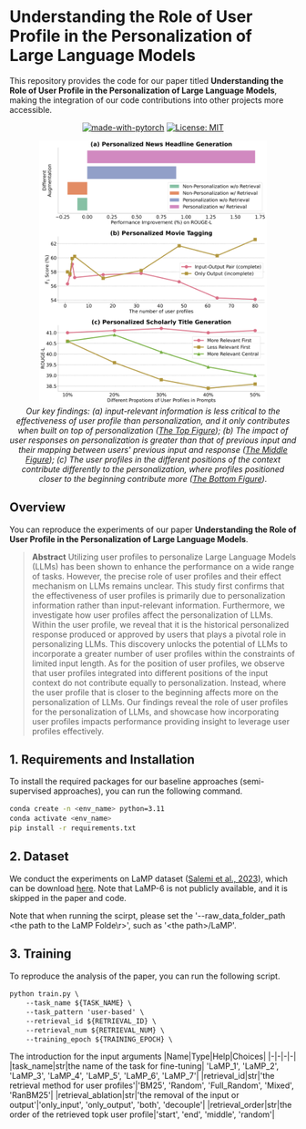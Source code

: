 # Understanding the Role of User Profile in the Personalization of Large Language Models
This repository provides the code for our paper titled **Understanding the Role of User Profile in the Personalization of Large Language Models**, making the integration of our code contributions into other projects more accessible.

<div align="center">

  [![made-with-pytorch](https://img.shields.io/badge/Made%20with-PyTorch-brightgreen)](https://pytorch.org/)
  [![License: MIT](https://img.shields.io/badge/License-MIT-yellow.svg)](https://opensource.org/licenses/MIT)
</div>


<p align="center">
  <img src="firstfigure.png" width="400"></a>
  <br />
  <em>Our key findings: (a) input-relevant information is less critical to the effectiveness of user profile than personalization, and it only contributes when built on top of personalization (<ins>The Top Figure</ins>); (b) The impact of user responses on personalization is greater than that of previous input and their mapping between users' previous input and response (<ins>The Middle Figure</ins>); (c) The user profiles in the different positions of the context contribute differently to the personalization, where profiles positioned closer to the beginning contribute more (<ins>The Bottom Figure</ins>).</em>
</p>

## Overview
You can reproduce the experiments of our paper **Understanding the Role of User Profile in the Personalization of Large Language Models**.

> **Abstract**
> Utilizing user profiles to personalize Large Language Models (LLMs) has been shown to enhance the performance on a wide range of tasks. However, the precise role of user profiles and their effect mechanism on LLMs remains unclear. This study first confirms that the effectiveness of user profiles is primarily due to personalization information rather than input-relevant information. Furthermore, we investigate how user profiles affect the personalization of LLMs. Within the user profile, we reveal that it is the historical personalized response produced or approved by users that plays a pivotal role in personalizing LLMs. This discovery unlocks the potential of LLMs to incorporate a greater number of user profiles within the constraints of limited input length. As for the position of user profiles, we observe that user profiles integrated into different positions of the input context do not contribute equally to personalization. Instead, where the user profile that is closer to the beginning affects more on the personalization of LLMs. Our findings reveal the role of user profiles for the personalization of LLMs, and showcase how incorporating user profiles impacts performance providing insight to leverage user profiles effectively.
> 

## 1. Requirements and Installation
To install the required packages for our baseline approaches (semi-supervised approaches), you can run the following command.
```sh
conda create -n <env_name> python=3.11
conda activate <env_name>
pip install -r requirements.txt
```

## 2. Dataset
We conduct the experiments on LaMP dataset ([Salemi
et al., 2023](https://arxiv.org/pdf/2304.11406)), which can be download [here](https://lamp-benchmark.github.io/download). Note that LaMP-6 is not publicly available, and it is skipped in the paper and code.

Note that when running the scirpt, please set the '--raw_data_folder_path \<the path to the LaMP Folde\r>', such as '\<the path\>/LaMP'.

## 3. Training
To reproduce the analysis of the paper, you can run the following script.

```
python train.py \
    --task_name ${TASK_NAME} \
    --task_pattern 'user-based' \
    --retrieval_id ${RETRIEVAL_ID} \
    --retrieval_num ${RETRIEVAL_NUM} \
    --training_epoch ${TRAINING_EPOCH} \
```

The introduction for the input arguments
|Name|Type|Help|Choices|
|-|-|-|-|
|task_name|str|the name of the task for fine-tuning| 'LaMP_1', 'LaMP_2', 'LaMP_3', 'LaMP_4', 'LaMP_5', 'LaMP_6', 'LaMP_7'|
|retrieval_id|str|'the retrieval method for user profiles'|'BM25', 'Random', 'Full_Random', 'Mixed', 'RanBM25'|
|retrieval_ablation|str|'the removal of the input or output'|'only_input', 'only_output', 'both', 'decouple'|
|retrieval_order|str|the order of the retrieved topk user profile|'start', 'end', 'middle', 'random'|
